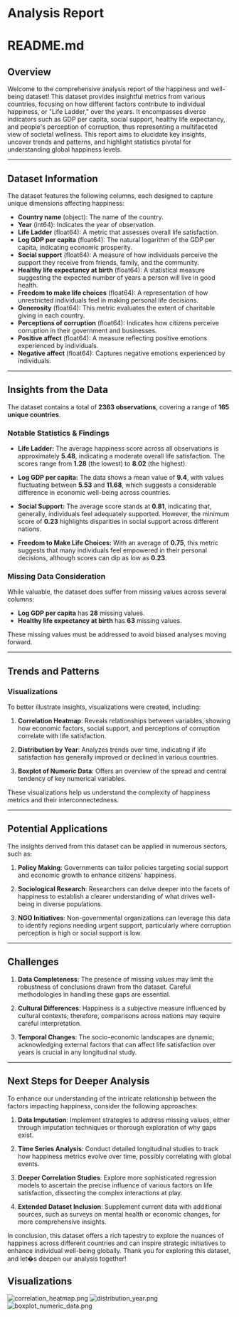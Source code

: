 # Analysis Report

# README.md

## Overview

Welcome to the comprehensive analysis report of the happiness and well-being dataset! This dataset provides insightful metrics from various countries, focusing on how different factors contribute to individual happiness, or "Life Ladder," over the years. It encompasses diverse indicators such as GDP per capita, social support, healthy life expectancy, and people's perception of corruption, thus representing a multifaceted view of societal wellness. This report aims to elucidate key insights, uncover trends and patterns, and highlight statistics pivotal for understanding global happiness levels.

---

## Dataset Information

The dataset features the following columns, each designed to capture unique dimensions affecting happiness:

- **Country name** (object): The name of the country.
- **Year** (int64): Indicates the year of observation.
- **Life Ladder** (float64): A metric that assesses overall life satisfaction.
- **Log GDP per capita** (float64): The natural logarithm of the GDP per capita, indicating economic prosperity.
- **Social support** (float64): A measure of how individuals perceive the support they receive from friends, family, and the community.
- **Healthy life expectancy at birth** (float64): A statistical measure suggesting the expected number of years a person will live in good health.
- **Freedom to make life choices** (float64): A representation of how unrestricted individuals feel in making personal life decisions.
- **Generosity** (float64): This metric evaluates the extent of charitable giving in each country.
- **Perceptions of corruption** (float64): Indicates how citizens perceive corruption in their government and businesses.
- **Positive affect** (float64): A measure reflecting positive emotions experienced by individuals.
- **Negative affect** (float64): Captures negative emotions experienced by individuals.

---

## Insights from the Data

The dataset contains a total of **2363 observations**, covering a range of **165 unique countries**. 

### Notable Statistics & Findings

- **Life Ladder:** The average happiness score across all observations is approximately **5.48**, indicating a moderate overall life satisfaction. The scores range from **1.28** (the lowest) to **8.02** (the highest).
  
- **Log GDP per capita:** The data shows a mean value of **9.4**, with values fluctuating between **5.53** and **11.68**, which suggests a considerable difference in economic well-being across countries.

- **Social Support:** The average score stands at **0.81**, indicating that, generally, individuals feel adequately supported. However, the minimum score of **0.23** highlights disparities in social support across different nations.

- **Freedom to Make Life Choices:** With an average of **0.75**, this metric suggests that many individuals feel empowered in their personal decisions, although scores can dip as low as **0.23**.

### Missing Data Consideration

While valuable, the dataset does suffer from missing values across several columns:
- **Log GDP per capita** has **28** missing values.
- **Healthy life expectancy at birth** has **63** missing values.

These missing values must be addressed to avoid biased analyses moving forward.

---

## Trends and Patterns

### Visualizations

To better illustrate insights, visualizations were created, including:

1. **Correlation Heatmap**: Reveals relationships between variables, showing how economic factors, social support, and perceptions of corruption correlate with life satisfaction.

2. **Distribution by Year**: Analyzes trends over time, indicating if life satisfaction has generally improved or declined in various countries.

3. **Boxplot of Numeric Data**: Offers an overview of the spread and central tendency of key numerical variables.

These visualizations help us understand the complexity of happiness metrics and their interconnectedness.

---

## Potential Applications

The insights derived from this dataset can be applied in numerous sectors, such as:

1. **Policy Making**: Governments can tailor policies targeting social support and economic growth to enhance citizens' happiness.
  
2. **Sociological Research**: Researchers can delve deeper into the facets of happiness to establish a clearer understanding of what drives well-being in diverse populations.

3. **NGO Initiatives**: Non-governmental organizations can leverage this data to identify regions needing urgent support, particularly where corruption perception is high or social support is low.

---

## Challenges

1. **Data Completeness**: The presence of missing values may limit the robustness of conclusions drawn from the dataset. Careful methodologies in handling these gaps are essential.

2. **Cultural Differences**: Happiness is a subjective measure influenced by cultural contexts; therefore, comparisons across nations may require careful interpretation.

3. **Temporal Changes**: The socio-economic landscapes are dynamic; acknowledging external factors that can affect life satisfaction over years is crucial in any longitudinal study.

---

## Next Steps for Deeper Analysis

To enhance our understanding of the intricate relationship between the factors impacting happiness, consider the following approaches:

1. **Data Imputation**: Implement strategies to address missing values, either through imputation techniques or thorough exploration of why gaps exist.

2. **Time Series Analysis**: Conduct detailed longitudinal studies to track how happiness metrics evolve over time, possibly correlating with global events.

3. **Deeper Correlation Studies**: Explore more sophisticated regression models to ascertain the precise influence of various factors on life satisfaction, dissecting the complex interactions at play.

4. **Extended Dataset Inclusion**: Supplement current data with additional sources, such as surveys on mental health or economic changes, for more comprehensive insights.

In conclusion, this dataset offers a rich tapestry to explore the nuances of happiness across different countries and can inspire strategic initiatives to enhance individual well-being globally. Thank you for exploring this dataset, and let�s deepen our analysis together!

## Visualizations
![correlation_heatmap.png](correlation_heatmap.png)
![distribution_year.png](distribution_year.png)
![boxplot_numeric_data.png](boxplot_numeric_data.png)
